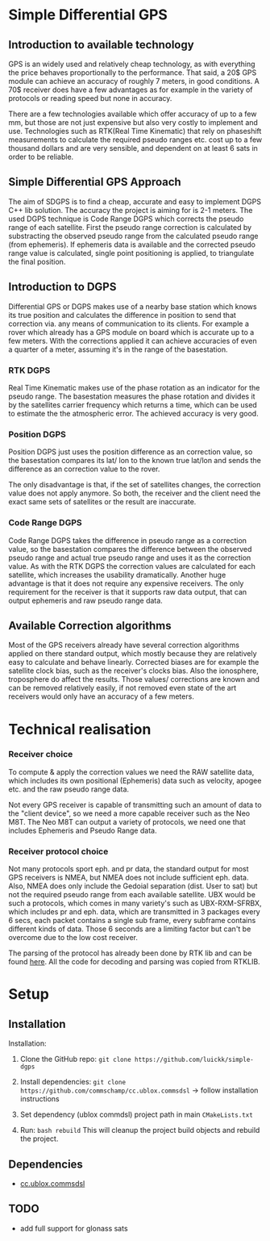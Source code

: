 # Simple Differential GPS

## Introduction to available technology

GPS is an widely used and relatively cheap technology, as with everything the price behaves proportionally to the performance. That said, a 20$ GPS module can achieve an accuracy of roughly 7 meters, in good conditions. A 70$ receiver does have a few advantages as for example in the variety of protocols or reading speed but none in accuracy.

There are a few technologies available which offer accuracy of up to a few mm, but those are not just expensive but also very costly to implement and use. Technologies such as RTK(Real Time Kinematic) that rely on phaseshift measurements to calculate the required pseudo ranges etc. cost up to a few thousand dollars and are very sensible, and dependent on at least 6 sats in order to be reliable.

## Simple Differential GPS Approach

The aim of SDGPS is to find a cheap, accurate and easy to implement DGPS C++ lib solution. The accuracy the project is aiming for is 2-1 meters. The used DGPS technique is Code Range DGPS which corrects the pseudo range of each satellite. First the pseudo range correction is calculated by substracting the observed pseudo range from the calculated pseudo range (from ephemeris). If ephemeris data is available and the corrected pseudo range value is calculated, single point positioning is applied, to triangulate the final position.  

## Introduction to DGPS

Differential GPS or DGPS makes use of a nearby base station which knows its true position and calculates the difference in position to send that correction via. any means of communication to its clients. For example a rover which already has a GPS module on board which is accurate up to a few meters. With the corrections applied it can achieve accuracies of even a quarter of a meter, assuming it's in the range of the basestation.

### RTK DGPS

Real Time Kinematic makes use of the phase rotation as an indicator for the pseudo range. The basestation measures the phase rotation and divides it by the satellites carrier frequency which returns a time, which can be used to estimate the the atmospheric error. The achieved accuracy is very good.

### Position DGPS

Position DGPS just uses the position difference as an correction value, so the basestation compares its lat/ lon to the known true lat/lon and sends the difference as an correction value to the rover.

The only disadvantage is that, if the set of satellites changes, the correction value does not apply anymore. So both, the receiver and the client need the exact same sets of satellites or the result are inaccurate.

### Code Range DGPS

Code Range DGPS takes the difference in pseudo range as a correction value, so the basestation compares the difference between the observed pseudo range and actual true pseudo range and uses it as the correction value. As with the RTK DGPS the correction values are calculated for each satellite, which increases the usability dramatically. Another huge advantage is that it does not require any expensive receivers.
The only requirement for the receiver is that it supports raw data output, that can output ephemeris and raw pseudo range data.

## Available Correction algorithms

Most of the GPS receivers already have several correction algorithms applied on there standard output, which mostly because they are relatively easy to calculate and behave linearly.
Corrected biases are for example the satellite clock bias, such as the receiver's clocks bias. Also the ionosphere, troposphere do affect the results. Those values/ corrections are known and can be removed relatively easily, if not removed even state of the art receivers would only have an accuracy of a few meters.

# Technical realisation

### Receiver choice

To compute & apply the correction values we need the RAW satellite data, which includes its own positional (Ephemeris) data such as velocity, apogee etc. and the raw pseudo range data.

Not every GPS receiver is capable of transmitting such an amount of data to the "client device", so we need a more capable receiver such as the Neo M8T. The Neo M8T can output a variety of protocols, we need one that includes Ephemeris and Pseudo Range data.

### Receiver protocol choice

Not many protocols sport eph. and pr data, the standard output for most GPS receivers is NMEA, but NMEA does not include sufficient eph. data. Also, NMEA does only include the Gedoial separation (dist. User to sat) but not the required pseudo range from each available satellite. UBX would be such a protocols, which comes in many variety's such as UBX-RXM-SFRBX, which includes pr and eph. data, which are transmitted in 3 packages every 6 secs, each packet contains a single sub frame, every subframe contains different kinds of data.
Those 6 seconds are a limiting factor but can't be overcome due to the low cost receiver.

The parsing of the protocol has already been done by RTK lib and can be found [here](https://github.com/tomojitakasu/RTKLIB/blob/master/src/rcv/ublox.c).
All the code for decoding and parsing was copied from RTKLIB.

# Setup

## Installation


Installation:

1. Clone the GitHub repo: `git clone https://github.com/luickk/simple-dgps`

2. Install dependencies: `git clone https://github.com/commschamp/cc.ublox.commsdsl`
-> follow installation instructions

3. Set dependency (ublox commdsl) project path in main `CMakeLists.txt`

1. Run: `bash rebuild`
This will cleanup the project build objects and rebuild the project.

## Dependencies

- [cc.ublox.commsdsl](https://github.com/commschamp/cc.ublox.commsdsl)

## TODO
- add full support for glonass sats
